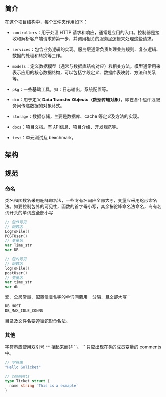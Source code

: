 
## 简介

在这个项目结构中，每个文件夹作用如下：

- `controllers`：用于处理 HTTP 请求和响应，通常是应用的入口。控制器是接收和解析客户端请求的第一步，并调用相关的服务层逻辑来处理这些请求。

- `services`：包含业务逻辑的实现。服务层通常负责处理业务规则、复杂逻辑、数据的处理和转换等工作。

- `models`：定义数据模型（通常与数据库结构对应）和相关方法。模型通常用来表示应用的核心数据结构，可以包括字段定义、数据库表映射、方法和关系等。

- `pkg`：一些基础工具，如：日志输出，系统配置等。

- `dto`：用于定义 **Data Transfer Objects（数据传输对象）**，即在各个组件或服务间传递数据的对象格式。

- `storage`：数据存储，主要是数据库、cache 等定义及方法的实现。

- `docs`：项目文档。有 API信息、项目介绍、开发规范等。

- `test`：单元测试及 benchmark。


## 架构


## 规范

### 命名

类名和函数名采用驼峰命名法，一些专有名词应全部大写，变量应采用蛇形命名法。如要控制包外的可见性，函数的首字母小写，其余按驼峰命名法命名，专有名词开头的单词应全部小写：

```go
// 包外可见
// 函数名
LogToFile()
POSTUser()
// 变量名
var Time_str
var DB

// 包内可见
// 函数名
logToFile()
postUser()
// 变量名
var time_str
var db
```

宏、全局常量、配置信息名字的单词间要用 `_` 分隔，且全部大写：

```go
DB_HOST
DB_MAX_IDLE_CONNS
```

目录及文件名要遵循蛇形命名法。

### 其他

字符串应使用双引号 `""` 括起来而非 \``。 \`` 只应出现在类的成员变量的 comments 中。

```go
// 字符串
"Hello GoTicket"

// comments
type Ticket struct {
  name string `This is a exmaple`
}
```